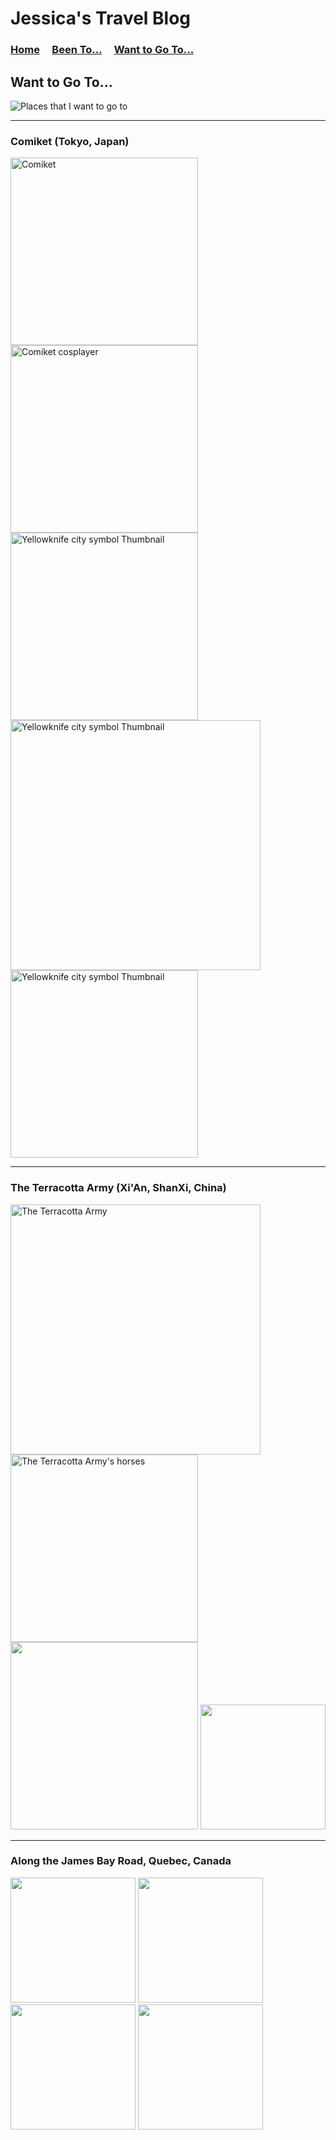# Jessica's Travel Blog

### [Home](./home.md) &nbsp;&nbsp;&nbsp; [Been To...](./beenTo.md) &nbsp;&nbsp;&nbsp; [Want to Go To...](./wantToGoTo.md)

## Want to Go To...

<img src="https://photos-5.dropbox.com/t/2/AAB_5M-vXMz4KEGbiYR-XEKXFC2KpOA-MsZpRM2LJQo2Mw/12/208517981/png/32x32/3/1502920800/0/2/Photo%20Aug%2016%2C%201%2012%2036%20PM.png/ELKJqp0BGKcPIAcoBw/ZHjD-kYIhZkgxDw0GLzY5hFKJ9yBj7cLADZu81AEtW4?dl=0&size=1024x768&size_mode=3" alt="Places that I want to go to" title="Places that I want to go to">

-------

### Comiket (Tokyo, Japan)
<img src="https://i.ytimg.com/vi/BrPpbeCMxBg/maxresdefault.jpg" alt="Comiket" title="Comiket" width=300>

<img src="https://upload.wikimedia.org/wikipedia/commons/2/26/The_Cosplayers_of_Comiket_69.jpg" alt="Comiket cosplayer" title="Comiket cosplayers" width=300>

<img src="https://cdn.cheapoguides.com/wp-content/uploads/sites/2/2015/12/comiket-1138.jpg" alt="Yellowknife city symbol Thumbnail" title="Comiket cosplayer" width=300>

<img src="http://blog.fromjapan.co.jp/en/wp-content/uploads/2015/01/dddojjin.png" alt="Yellowknife city symbol Thumbnail" title="Doujinshis" width=400>

<img src="https://manga.tokyo/wp-content/uploads/2016/08/min-9282.jpg" alt="Yellowknife city symbol Thumbnail" title="Comiket Doujinshi sellers" width=300>

-------

### The Terracotta Army (Xi'An, ShanXi, China)
<img src="https://www.q-files.com/images/pages/galleries/545/terracotta-army-3.jpg?201" alt="The Terracotta Army" title="The Terracotta Army" width=400>

<img src="http://www.china-family-adventure.com/image-files/xian-terracotta-army-horses.jpg" alt="The Terracotta Army's horses" title="The Terracotta Army's horses" width=300>

<img src="" alt="" title="" width=300>

<img src="" alt="" title="" width=200>


-------

### Along the James Bay Road, Quebec, Canada
<img src="" alt="" title="" width=200>

<img src="" alt="" title="" width=200>

<img src="" alt="" title="" width=200>

<img src="" alt="" title="" width=200>

